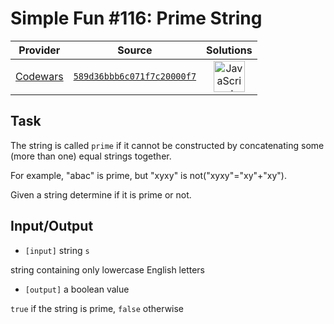 [_metadata_:generated]: - "true"

# Simple Fun #116: Prime String

<!-- INFO TABLE BEGIN -->

| Provider                                        | Source                                                                               | Solutions                                                                                                                                                    |
| :---------------------------------------------: | :----------------------------------------------------------------------------------: | :----------------------------------------------------------------------------------------------------------------------------------------------------------: |
| [Codewars](../../../docs/providers/Codewars.md) | [`589d36bbb6c071f7c20000f7`](https://www.codewars.com/kata/589d36bbb6c071f7c20000f7) | [<img src="https://res.cloudinary.com/rascaltwo/image/upload/v1631924076/javascript_ehszr7.svg" alt="JavaScript" title="JavaScript" width="50" />](solve.js) |

<!-- INFO TABLE END -->

## Task
 The string is called `prime` if it cannot be constructed by concatenating some (more than one) equal strings together.

 For example, "abac" is prime, but "xyxy" is not("xyxy"="xy"+"xy").
 
 Given a string determine if it is prime or not.

## Input/Output


 - `[input]` string `s`

  string containing only lowercase English letters

 - `[output]` a boolean value

  `true` if the string is prime, `false` otherwise

